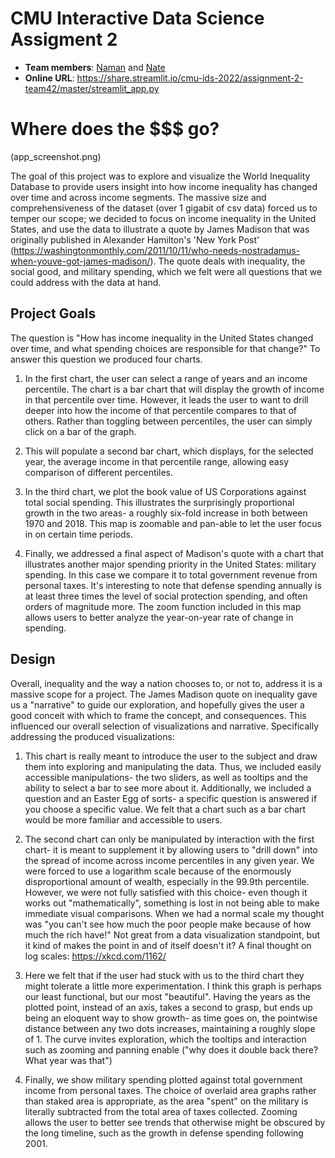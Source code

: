 # CMU Interactive Data Science Assigment 2

* **Team members**: [Naman](mailto:namana@andrew.cmu.edu) and [Nate](mailto:ndf@andrew.cmu.edu) 
* **Online URL**: https://share.streamlit.io/cmu-ids-2022/assignment-2-team42/master/streamlit_app.py 

# Where does the $$$ go?

(app_screenshot.png)

The goal of this project was to explore and visualize the World Inequality Database to provide users insight into how income inequality
has changed over time and across income segments. The massive size and comprehensiveness of the dataset (over 1 gigabit of csv data)
forced us to temper our scope; we decided to focus on income inequality in the United States, and use the data to illustrate a quote by 
James Madison that was originally published in Alexander Hamilton's 'New York Post' (https://washingtonmonthly.com/2011/10/11/who-needs-nostradamus-when-youve-got-james-madison/). The quote deals with inequality, the social good, and military spending, which we felt were all questions that we could address with the data at hand. 

## Project Goals

The question is "How has income inequality in the United States changed over time, and what spending choices are responsible for that change?" To answer this question we produced four charts. 

1) In the first chart, the user can select a range of years and an income percentile. The chart is a bar chart that will display the growth of income in that percentile over time. However, it leads the user to want to drill deeper into how the income of that percentile compares to that of others. Rather than toggling between percentiles, the user can simply click on a bar of the graph. 

2) This will populate a second bar chart, which displays, for the selected year, the average income in that percentile range, allowing easy comparison of different percentiles. 

3) In the third chart, we plot the book value of US Corporations against total social spending. This illustrates the surprisingly proportional growth in the two areas- a roughly six-fold increase in both between 1970 and 2018. This map is zoomable and pan-able to let the user focus in on certain time periods. 

4) Finally, we addressed a final aspect of Madison's quote with a chart that illustrates another major spending priority in the United States: military spending. In this case we compare it to total government revenue from personal taxes. It's interesting to note that defense spending annually is at least three times the level of social protection spending, and often orders of magnitude more. The zoom function included in this map allows users to better analyze the year-on-year rate of change in spending. 

## Design

Overall, inequality and the way a nation chooses to, or not to, address it is a massive scope for a project. The James Madison quote on inequality gave us a "narrative" to guide our exploration, and hopefully gives the user a good conceit with which to frame the concept, and consequences. This influenced our overall selection of visualizations and narrative. Specifically addressing the produced visualizations:

1) This chart is really meant to introduce the user to the subject and draw them into exploring and manipulating the data. Thus, we included easily accessible manipulations- the two sliders, as well as tooltips and the ability to select a bar to see more about it. Additionally, we included a question and an Easter Egg of sorts- a specific question is answered if you choose a specific value. We felt that a chart such as a bar chart would be more familiar and accessible to users. 

2) The second chart can only be manipulated by interaction with the first chart- it is meant to supplement it by allowing users to "drill down" into the spread of income across income percentiles in any given year. We were forced to use a logarithm scale because of the enormously disproportional amount of wealth, especially in the 99.9th percentile. However, we were not fully satisfied with this choice- even though it works out "mathematically", something is lost in not being able to make immediate visual comparisons. When we had a normal scale my thought was "you can't see how much the poor people make because of how much the rich have!" Not great from a data visualization standpoint, but it kind of makes the point in and of itself doesn't it? A final thought on log scales: https://xkcd.com/1162/

3) Here we felt that if the user had stuck with us to the third chart they might tolerate a little more experimentation. I think this graph is perhaps our least functional, but our most "beautiful". Having the years as the plotted point, instead of an axis, takes a second to grasp, but ends up being an eloquent way to show growth- as time goes on, the pointwise distance between any two dots increases, maintaining a roughly slope of 1. The curve invites exploration, which the tooltips and interaction such as zooming and panning enable \("why does it double back there? What year was that"\)

4) Finally, we show military spending plotted against total government income from personal taxes. The choice of overlaid area graphs rather than staked area is appropriate, as the area "spent" on the military is literally subtracted from the total area of taxes collected. Zooming allows the user to better see trends that otherwise might be obscured by the long timeline, such as the growth in defense spending following 2001. 